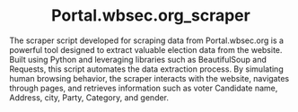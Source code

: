 <h1 align="center">Portal.wbsec.org_scraper</h1>


The scraper script developed for scraping data from Portal.wbsec.org is a powerful tool designed to extract valuable election data from the website. Built using Python and leveraging libraries such as BeautifulSoup and Requests, this script automates the data extraction process. By simulating human browsing behavior, the scraper interacts with the website, navigates through pages, and retrieves information such as voter Candidate name, Address, city, Party, Category, and gender.
